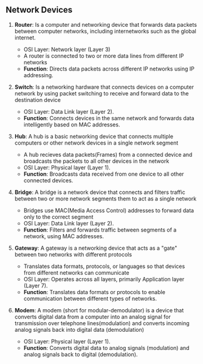 ## Network Devices

1. **Router**: Is a computer and networking device that forwards data packets between computer networks, including internetworks such as the global internet.
    - OSI Layer: Network layer (Layer 3)
    - A router is connected to two or more data lines from different IP networks
    - **Function**: Directs data packets across different IP networks using IP addressing.

2. **Switch**: Is a networking hardware that connects devices on a computer network by using packet switching to receive and forward data to the destination device
    - OSI Layer: Data Link layer (Layer 2).
    - **Function**: Connects devices in the same network and forwards data intelligently based on MAC addresses.

3. **Hub**: A hub is a basic networking device that connects multiple computers or other network devices in a single network segment
    - A hub recieves data packets(Frames) from a connected device and broadcasts the packets to all other devices in the network
    - OSI Layer: Physical layer (Layer 1).
    - **Function**: Broadcasts data received from one device to all other connected devices.

4. **Bridge**: A bridge is a network device that connects and filters traffic between two or more network segments them to act as a single network
    - Bridges use MAC(Media Access Control) addresses to forward data only to the correct segment
    - OSI Layer: Data Link layer (Layer 2).
    - **Function**: Filters and forwards traffic between segments of a network, using MAC addresses.

5. **Gateway**: A gateway is a networking device that acts as a "gate" between two networks with different protocols
    - Translates data formats, protocols, or languages so that devices from different networks can communicate
    - OSI Layer: Operates across all layers, primarily Application layer (Layer 7).
    - **Function**: Translates data formats or protocols to enable communication between different types of networks.

6. **Modem**: A modem (short for modular-demodulator) is a device that converts digital data from a computer into an analog signal for transmission over telephone lines(modulation) and converts incoming analog signals back into digital data (demodulation)
    - OSI Layer: Physical layer (Layer 1).
    - **Function**: Converts digital data to analog signals (modulation) and analog signals back to digital (demodulation).